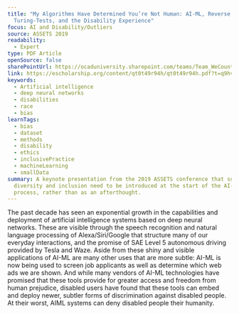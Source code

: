 ```yaml
---
title: "My Algorithms Have Determined You’re Not Human: AI-ML, Reverse
  Turing-Tests, and the Disability Experience"
focus: AI and Disability/Outliers
source: ASSETS 2019
readability:
  - Expert
type: PDF Article
openSource: false
sharePointUrl: https://ocaduniversity.sharepoint.com/teams/Team_WeCount/Shared%20Documents/Resources%20and%20Tools/Literature%20(curated)/My%20Algorithms%20Have%20Determined%20You're%20Not%20Human.pdf
link: https://escholarship.org/content/qt0t49r94h/qt0t49r94h.pdf?t=q9hvsu
keywords:
  - Artificial intelligence
  - deep neural networks
  - disabilities
  - race
  - bias
learnTags:
  - bias
  - dataset
  - methods
  - disability
  - ethics
  - inclusivePractice
  - machineLearning
  - smallData
summary: A keynote presentation from the 2019 ASSETS conference that suggests
  diversity and inclusion need to be introduced at the start of the AI-ML design
  process, rather than as an afterthought.
---
```

The past decade has seen an exponential growth in the capabilities and deployment of artificial intelligence systems based on deep neural networks. These are visible through the speech recognition and natural language processing of Alexa/Siri/Google that structure many of our everyday interactions, and the promise of SAE Level 5 autonomous driving provided by Tesla and Waze. Aside from these shiny and visible applications of AI-ML are many other uses that are more subtle: AI-ML is now being used to screen job applicants as well as determine which web ads we are shown. And while many vendors of AI-ML technologies have promised that these tools provide for greater access and freedom from human prejudice, disabled users have found that these tools can embed and deploy newer, subtler forms of discrimination against disabled people. At their worst, AIML systems can deny disabled people their humanity.
